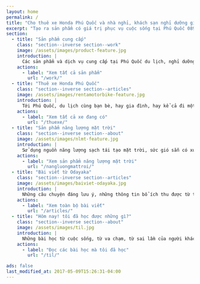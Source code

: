 ```yaml
---
layout: home
permalink: /
title: "Cho thuê xe Honda Phú Quốc và nhà nghỉ, khách sạn nghỉ dưỡng giá tốt"
excerpt: "Tạo ra sản phẩm có giá trị phục vụ cuộc sống tại Phú Quốc 0899150055 Gọi ngay để được tư vấn, cần trợ giúp. Nhận xe ngay tại sân bay Phú Quốc, có khách sạn 3 sao phục vụ nghỉ lại Phú Quốc tại Ấp Bãi Vòng, Xã Hàm Ninh, Thành phố Phú Quốc, Kiên Giang."
section:
  - title: "Sản phẩm cung cấp"
    class: "section--inverse section--work"
    image: /assets/images/product-feature.jpg
    introduction: |
      Các sản phẩm và dịch vụ cung cấp tại Phú Quốc du lịch, nghỉ dưỡng, giải trí. Gọi hoặc nhắn tin theo số 0899150055 để được tư vấn.
    actions:
      - label: "Xem tất cả sản phẩm"
        url: "/work/"
  - title: "Thuê xe Honda Phú Quốc"
    class: "section--inverse section--articles"
    image: /assets/images/rentamotorbike-feature.jpg
    introduction: |
      Tới Phú Quốc, du lịch cùng bạn bè, hay gia đình, hay kể cả đi một mình. Odayaka có cung cấp dịch vụ cho thuê xe Honda theo ngày, xin bấm vào đây để xem mẫu xe.
    actions:
      - label: "Xem tất cả xe đang có"
        url: "/thuexe/"
  - title: "Sản phẩm năng lượng mặt trời"
    class: "section--inverse section--about"
    image: /assets/images/nlmt-feature.jpg
    introduction: |
      Sử dụng nguồn năng lượng sạch tái tạo mặt trời, sức gió sẵn có xung quanh chúng ta. Đơn giản chỉ cần mở Sạc năng lượng mặt trời dưới anh nắng mặt trời sạc ngay điện thoại. chi tiết gọi 0899150055.
    actions:
      - label: "Xem sản phẩm năng lượng mặt trời"
        url: "/nangluongmattroi/"
  - title: "Bài viết từ Odayaka"
    class: "section--inverse section--articles"
    image: /assets/images/baiviet-odayaka.jpg
    introduction: |
      Những câu chuyện đáng lưu ý, những thông tin bổ ích thu được từ tất cả mọi người trong đời sống được tổng hợp lại [*lấy vợ*](tag/wife/), [*Phú Quốc*](/tag/phú-quốc/), [*Xe cho thuê*](/tag/xe/), [#TIL](/til/),và [tất cả thẻ](/tag/).
    actions:
      - label: "Xem toàn bộ bài viết"
        url: "/articles/"
  - title: "Hôm nay! tôi đã học được những gì?"
    class: "section--inverse section--about"
    image: /assets/images/til.jpg
    introduction: |
      Những bài học từ cuộc sống, từ va chạm, từ sai lầm của người khác mà tích lũy thành kinh nghiệm sống của mình, tôi ghi chú lại vì nó có ích.
    actions:
      - label: "Đọc các bài học mà tôi đã học"
        url: "/til/"

ads: false
last_modified_at: 2017-05-09T15:26:31-04:00
---
```

